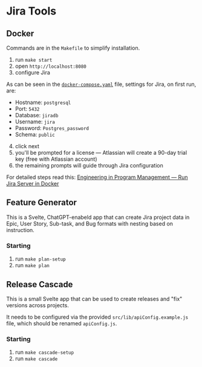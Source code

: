# Jira Tools

## Docker

Commands are in the `Makefile` to simplify installation.

1. run `make start`
2. open `http://localhost:8080`
3. configure Jira

As can be seen in the [`docker-compose.yaml`](docker/docker-compose.yml) file, settings for Jira, on first run, are:

- Hostname: `postgresql`
- Port: `5432`
- Database: `jiradb`
- Username: `jira`
- Password: `Postgres_password`
- Schema: `public`

4. click next
5. you'll be prompted for a license — Atlassian will create a 90-day trial key (free with Atlassian account)
6. the remaining prompts will guide through Jira configuration

For detailed steps read this: [Engineering in Program Management — Run Jira Server in Docker](https://www.dgrebb.com/post/engineering-in-program-management-run-jira-server-in-docker/)

## Feature Generator

This is a Svelte, ChatGPT-enabeld app that can create Jira project data in Epic, User Story, Sub-task, and Bug formats with nesting based on instruction.

### Starting

1. run `make plan-setup`
2. run `make plan`

## Release Cascade

This is a small Svelte app that can be used to create releases and "fix" versions across projects.

It needs to be configured via the provided `src/lib/apiConfig.example.js` file, which should be renamed `apiConfig.js`.

### Starting

1. run `make cascade-setup`
2. run `make cascade`